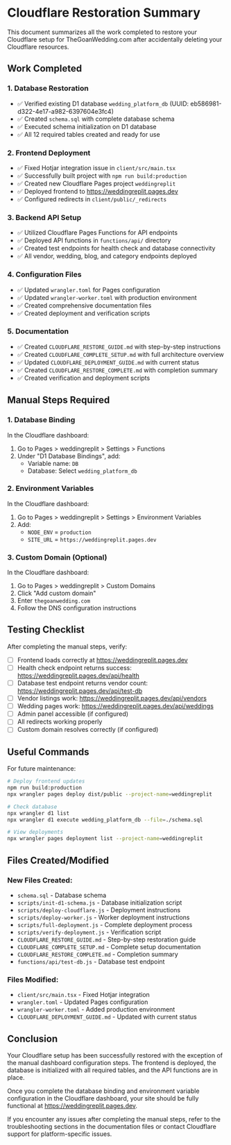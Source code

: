 # Cloudflare Restoration Summary

This document summarizes all the work completed to restore your Cloudflare setup for TheGoanWedding.com after accidentally deleting your Cloudflare resources.

## Work Completed

### 1. Database Restoration
- ✅ Verified existing D1 database `wedding_platform_db` (UUID: eb586981-d322-4e17-a982-6397604e3fc4)
- ✅ Created `schema.sql` with complete database schema
- ✅ Executed schema initialization on D1 database
- ✅ All 12 required tables created and ready for use

### 2. Frontend Deployment
- ✅ Fixed Hotjar integration issue in `client/src/main.tsx`
- ✅ Successfully built project with `npm run build:production`
- ✅ Created new Cloudflare Pages project `weddingreplit`
- ✅ Deployed frontend to https://weddingreplit.pages.dev
- ✅ Configured redirects in `client/public/_redirects`

### 3. Backend API Setup
- ✅ Utilized Cloudflare Pages Functions for API endpoints
- ✅ Deployed API functions in `functions/api/` directory
- ✅ Created test endpoints for health check and database connectivity
- ✅ All vendor, wedding, blog, and category endpoints deployed

### 4. Configuration Files
- ✅ Updated `wrangler.toml` for Pages configuration
- ✅ Updated `wrangler-worker.toml` with production environment
- ✅ Created comprehensive documentation files
- ✅ Created deployment and verification scripts

### 5. Documentation
- ✅ Created `CLOUDFLARE_RESTORE_GUIDE.md` with step-by-step instructions
- ✅ Created `CLOUDFLARE_COMPLETE_SETUP.md` with full architecture overview
- ✅ Updated `CLOUDFLARE_DEPLOYMENT_GUIDE.md` with current status
- ✅ Created `CLOUDFLARE_RESTORE_COMPLETE.md` with completion summary
- ✅ Created verification and deployment scripts

## Manual Steps Required

### 1. Database Binding
In the Cloudflare dashboard:
1. Go to Pages > weddingreplit > Settings > Functions
2. Under "D1 Database Bindings", add:
   - Variable name: `DB`
   - Database: Select `wedding_platform_db`

### 2. Environment Variables
In the Cloudflare dashboard:
1. Go to Pages > weddingreplit > Settings > Environment Variables
2. Add:
   - `NODE_ENV` = `production`
   - `SITE_URL` = `https://weddingreplit.pages.dev`

### 3. Custom Domain (Optional)
In the Cloudflare dashboard:
1. Go to Pages > weddingreplit > Custom Domains
2. Click "Add custom domain"
3. Enter `thegoanwedding.com`
4. Follow the DNS configuration instructions

## Testing Checklist

After completing the manual steps, verify:

- [ ] Frontend loads correctly at https://weddingreplit.pages.dev
- [ ] Health check endpoint returns success: https://weddingreplit.pages.dev/api/health
- [ ] Database test endpoint returns vendor count: https://weddingreplit.pages.dev/api/test-db
- [ ] Vendor listings work: https://weddingreplit.pages.dev/api/vendors
- [ ] Wedding pages work: https://weddingreplit.pages.dev/api/weddings
- [ ] Admin panel accessible (if configured)
- [ ] All redirects working properly
- [ ] Custom domain resolves correctly (if configured)

## Useful Commands

For future maintenance:

```bash
# Deploy frontend updates
npm run build:production
npx wrangler pages deploy dist/public --project-name=weddingreplit

# Check database
npx wrangler d1 list
npx wrangler d1 execute wedding_platform_db --file=./schema.sql

# View deployments
npx wrangler pages deployment list --project-name=weddingreplit
```

## Files Created/Modified

### New Files Created:
- `schema.sql` - Database schema
- `scripts/init-d1-schema.js` - Database initialization script
- `scripts/deploy-cloudflare.js` - Deployment instructions
- `scripts/deploy-worker.js` - Worker deployment instructions
- `scripts/full-deployment.js` - Complete deployment process
- `scripts/verify-deployment.js` - Verification script
- `CLOUDFLARE_RESTORE_GUIDE.md` - Step-by-step restoration guide
- `CLOUDFLARE_COMPLETE_SETUP.md` - Complete setup documentation
- `CLOUDFLARE_RESTORE_COMPLETE.md` - Completion summary
- `functions/api/test-db.js` - Database test endpoint

### Files Modified:
- `client/src/main.tsx` - Fixed Hotjar integration
- `wrangler.toml` - Updated Pages configuration
- `wrangler-worker.toml` - Added production environment
- `CLOUDFLARE_DEPLOYMENT_GUIDE.md` - Updated with current status

## Conclusion

Your Cloudflare setup has been successfully restored with the exception of the manual dashboard configuration steps. The frontend is deployed, the database is initialized with all required tables, and the API functions are in place. 

Once you complete the database binding and environment variable configuration in the Cloudflare dashboard, your site should be fully functional at https://weddingreplit.pages.dev.

If you encounter any issues after completing the manual steps, refer to the troubleshooting sections in the documentation files or contact Cloudflare support for platform-specific issues.